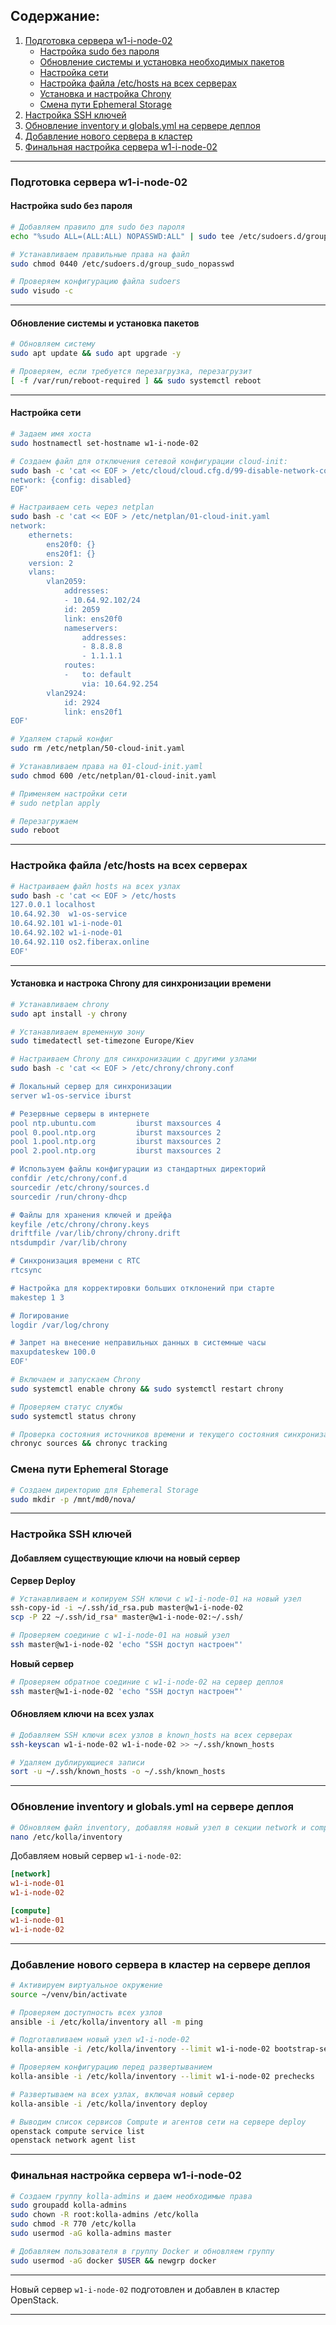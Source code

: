 ## Содержание:
1. [Подготовка сервера w1-i-node-02](#подготовка-сервера-w1-i-node-02)
    - [Настройка sudo без пароля](#настройка-sudo-без-пароля)
    - [Обновление системы и установка необходимых пакетов](#обновление-системы-и-установка-необходимых-пакетов)
    - [Настройка сети](#настройка-сети)
    - [Настройка файла /etc/hosts на всех серверах](#настройка-файла-etchosts-на-всех-серверах)
    - [Установка и настройка Chrony](#Установка-и-настрока-Chrony-для-синхронизации-времени)
    - [Смена пути Ephemeral Storage](#смена-пути-ephemeral-storage)
2. [Настройка SSH ключей](#настройка-ssh-ключей)
3. [Обновление inventory и globals.yml на сервере деплоя](#обновление-inventory-и-globalsyml-на-сервере-деплоя)
4. [Добавление нового сервера в кластер](#добавление-нового-сервера-в-кластер)
5. [Финальная настройка сервера w1-i-node-02](#финальная-настройка-сервера-w1-i-node-02)
---

### Подготовка сервера w1-i-node-02

#### Настройка sudo без пароля

```bash
# Добавляем правило для sudo без пароля
echo "%sudo ALL=(ALL:ALL) NOPASSWD:ALL" | sudo tee /etc/sudoers.d/group_sudo_nopasswd

# Устанавливаем правильные права на файл
sudo chmod 0440 /etc/sudoers.d/group_sudo_nopasswd

# Проверяем конфигурацию файла sudoers
sudo visudo -c
```

---

#### Обновление системы и установка пакетов

```bash
# Обновляем систему
sudo apt update && sudo apt upgrade -y

# Проверяем, если требуется перезагрузка, перезагрузит
[ -f /var/run/reboot-required ] && sudo systemctl reboot
```

---

#### Настройка сети

```bash
# Задаем имя хоста
sudo hostnamectl set-hostname w1-i-node-02

# Создаем файл для отключения сетевой конфигурации cloud-init:
sudo bash -c 'cat << EOF > /etc/cloud/cloud.cfg.d/99-disable-network-config.cfg
network: {config: disabled}
EOF'

# Настраиваем сеть через netplan
sudo bash -c 'cat << EOF > /etc/netplan/01-cloud-init.yaml
network:
    ethernets:
        ens20f0: {}
        ens20f1: {}
    version: 2
    vlans:
        vlan2059:
            addresses:
            - 10.64.92.102/24
            id: 2059
            link: ens20f0
            nameservers:
                addresses:
                - 8.8.8.8
                - 1.1.1.1
            routes:
            -   to: default
                via: 10.64.92.254
        vlan2924:
            id: 2924
            link: ens20f1
EOF'

# Удаляем старый конфиг
sudo rm /etc/netplan/50-cloud-init.yaml

# Устанавливаем права на 01-cloud-init.yaml
sudo chmod 600 /etc/netplan/01-cloud-init.yaml

# Применяем настройки сети
# sudo netplan apply

# Перезагружаем
sudo reboot
```

---

### Настройка файла /etc/hosts на всех серверах

```bash
# Настраиваем файл hosts на всех узлах
sudo bash -c 'cat << EOF > /etc/hosts
127.0.0.1 localhost
10.64.92.30  w1-os-service
10.64.92.101 w1-i-node-01
10.64.92.102 w1-i-node-01
10.64.92.110 os2.fiberax.online
EOF'
```

---

#### Установка и настрока Chrony для синхронизации времени
```bash
# Устанавливаем chrony
sudo apt install -y chrony

# Устанавливаем временную зону
sudo timedatectl set-timezone Europe/Kiev

# Настраиваем Chrony для синхронизации с другими узлами
sudo bash -c 'cat << EOF > /etc/chrony/chrony.conf

# Локальный сервер для синхронизации
server w1-os-service iburst

# Резервные серверы в интернете
pool ntp.ubuntu.com         iburst maxsources 4
pool 0.pool.ntp.org         iburst maxsources 2
pool 1.pool.ntp.org         iburst maxsources 2
pool 2.pool.ntp.org         iburst maxsources 2

# Используем файлы конфигурации из стандартных директорий
confdir /etc/chrony/conf.d
sourcedir /etc/chrony/sources.d
sourcedir /run/chrony-dhcp

# Файлы для хранения ключей и дрейфа
keyfile /etc/chrony/chrony.keys
driftfile /var/lib/chrony/chrony.drift
ntsdumpdir /var/lib/chrony

# Синхронизация времени с RTC
rtcsync

# Настройка для корректировки больших отклонений при старте
makestep 1 3

# Логирование
logdir /var/log/chrony

# Запрет на внесение неправильных данных в системные часы
maxupdateskew 100.0
EOF'

# Включаем и запускаем Chrony
sudo systemctl enable chrony && sudo systemctl restart chrony

# Проверяем статус службы
sudo systemctl status chrony

# Проверка состояния источников времени и текущего состояния синхронизации:
chronyc sources && chronyc tracking
```

### Смена пути Ephemeral Storage

```bash
# Создаем директорию для Ephemeral Storage
sudo mkdir -p /mnt/md0/nova/
```

---

### Настройка SSH ключей

#### Добавляем существующие ключи на новый сервер

**Сервер Deploy**
```bash
# Устанавливаем и копируем SSH ключи с w1-i-node-01 на новый узел
ssh-copy-id -i ~/.ssh/id_rsa.pub master@w1-i-node-02
scp -P 22 ~/.ssh/id_rsa* master@w1-i-node-02:~/.ssh/

# Проверяем соединие с w1-i-node-01 на новый узел
ssh master@w1-i-node-02 'echo "SSH доступ настроен"'
```
**Новый сервер**
```bash
# Проверяем обратное соединие с w1-i-node-02 на сервер деплоя
ssh master@w1-i-node-02 'echo "SSH доступ настроен"'
```

#### Обновляем ключи на всех узлах

```bash
# Добавляем SSH ключи всех узлов в known_hosts на всех серверах
ssh-keyscan w1-i-node-02 w1-i-node-02 >> ~/.ssh/known_hosts

# Удаляем дублирующиеся записи
sort -u ~/.ssh/known_hosts -o ~/.ssh/known_hosts
```

---

### Обновление inventory и globals.yml на сервере деплоя

```bash
# Обновляем файл inventory, добавляя новый узел в секции network и compute
nano /etc/kolla/inventory
```

Добавляем новый сервер `w1-i-node-02`:

```ini
[network]
w1-i-node-01
w1-i-node-02

[compute]
w1-i-node-01
w1-i-node-02
```

---

### Добавление нового сервера в кластер на сервере деплоя

```bash
# Активируем виртуальное окружение
source ~/venv/bin/activate
```

```bash
# Проверяем доступность всех узлов
ansible -i /etc/kolla/inventory all -m ping
```

```bash
# Подготавливаем новый узел w1-i-node-02
kolla-ansible -i /etc/kolla/inventory --limit w1-i-node-02 bootstrap-servers
```

```bash
# Проверяем конфигурацию перед развертыванием
kolla-ansible -i /etc/kolla/inventory --limit w1-i-node-02 prechecks
```

```bash
# Развертываем на всех узлах, включая новый сервер
kolla-ansible -i /etc/kolla/inventory deploy
```

```bash
# Выводим список сервисов Compute и агентов сети на сервере deploy
openstack compute service list
openstack network agent list
```

---

### Финальная настройка сервера w1-i-node-02

```bash
# Создаем группу kolla-admins и даем необходимые права
sudo groupadd kolla-admins
sudo chown -R root:kolla-admins /etc/kolla
sudo chmod -R 770 /etc/kolla
sudo usermod -aG kolla-admins master

# Добавляем пользователя в группу Docker и обновляем группу
sudo usermod -aG docker $USER && newgrp docker
```

---

Новый сервер `w1-i-node-02` подготовлен и добавлен в кластер OpenStack.

--- 

